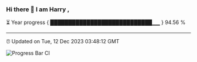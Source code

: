 ### Hi there 👋 I am Harry , 

⏳ Year progress { ████████████████████████████▁▁ } 94.56 %

---

⏰ Updated on Tue, 12 Dec 2023 03:48:12 GMT

![Progress Bar CI](https://github.com/duykhang68/duykhang68/workflows/Progress%20Bar%20CI/badge.svg)
